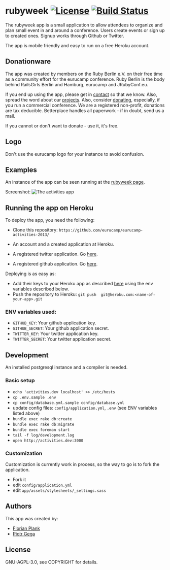 # rubyweek [![License](http://img.shields.io/:license-AGPL-0030c8.svg)](COPYRIGHT) [![Build Status](https://travis-ci.org/eurucamp/eurucamp-activities.png?branch=master)](https://travis-ci.org/eurucamp/eurucamp-activities)

The rubyweek app is a small application to allow attendees to organize and plan small event in and around a conference. Users create events or sign up to created ones. Signup works through Github or Twitter.

The app is mobile friendly and easy to run on a free Heroku account.

## Donationware

The app was created by members on the Ruby Berlin e.V. on their free time as a community effort for the eurucamp conference. Ruby Berlin is the body behind RailsGirls Berlin and Hamburg, eurucamp and JRubyConf.eu.

If you end up using the app, please get in [contact](mailto:info@eurucamp.org) so that we know. Also, spread the word about our [projects](http://rubyberlin.org). Also, consider [donating](https://www.betterplace.org/en/organisations/ruby-berlin/), especially, if you run a commercial conference. We are a registered non-profit, donations are tax deducible. Betterplace handles all paperwork - if in doubt, send us a mail.

If you cannot or don't want to donate - use it, it's free.

## Logo

Don't use the eurucamp logo for your instance to avoid confusion.

## Examples

An instance of the app can be seen running at the [rubyweek page](http://rubyweek.org).

Screenshot: ![The activities app](screenshot.png)

## Running the app on Heroku

To deploy the app, you need the following:

* Clone this repository: `https://github.com/eurucamp/eurucamp-activities-2013/`

* An account and a created application at Heroku.
* A registered twitter application. Go [here](https://apps.twitter.com/).
* A registered github application. Go [here](https://github.com/settings/applications).

Deploying is as easy as:

* Add their keys to your Heroku app as described [here](https://devcenter.heroku.com/articles/config-vars) using the env variables described below.
* Push the repository to Heroku: `git push  git@heroku.com:<name-of-your-app>.git`

### **ENV** variables used:

* `GITHUB_KEY`: Your github application key.
* `GITHUB_SECRET`: Your github application secret.
* `TWITTER_KEY`: Your twitter application key.
* `TWITTER_SECRET`: Your twitter application secret.

## Development

An installed postgresql instance and a compiler is needed.

### Basic setup

* `echo 'activities.dev localhost' >> /etc/hosts`
* `cp .env.sample .env`
* `cp config/database.yml.sample config/database.yml`
* update config files: `config/application.yml`, `.env` (see ENV variables listed above)
* `bundle exec rake db:create`
* `bundle exec rake db:migrate`
* `bundle exec foreman start`
* `tail -f log/development.log`
* `open http://activities.dev:3000`

### Customization

Customization is currently work in process, so the way to go is to fork the application.

* Fork it
* edit `config/application.yml`
* edit `app/assets/stylesheets/_settings.sass`

## Authors

This app was created by:

* [Florian Plank](https://twitter.com/polarblau)
* [Piotr Gęga](https://twitter.com/piotrgega)

## License

GNU-AGPL-3.0, see COPYRIGHT for details.
